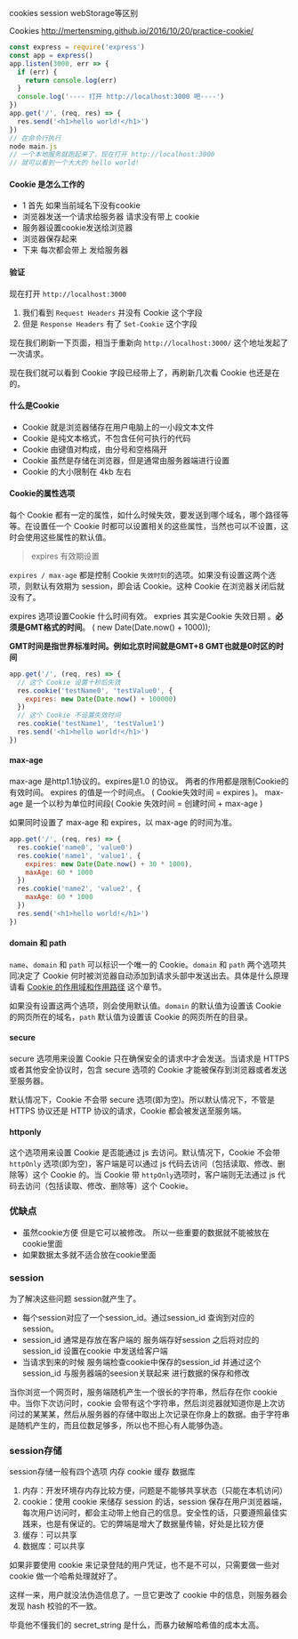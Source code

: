 cookies session webStorage等区别

Cookies http://mertensming.github.io/2016/10/20/practice-cookie/



```javascript
const express = require('express')
const app = express()
app.listen(3000, err => {
  if (err) {
    return console.log(err)
  }
  console.log('---- 打开 http://localhost:3000 吧----')
})
app.get('/', (req, res) => {
  res.send('<h1>hello world!</h1>')
})
// 在命令行执行
node main.js
// 一个本地服务就跑起来了，现在打开 http://localhost:3000
// 就可以看到一个大大的 hello world!
```



#### Cookie 是怎么工作的

* 1 首先 如果当前域名下没有cookie
* 浏览器发送一个请求给服务器 请求没有带上 cookie
* 服务器设置cookie发送给浏览器
* 浏览器保存起来
* 下来 每次都会带上 发给服务器



#### 验证

现在打开 `http://localhost:3000`

1. 我们看到 `Request Headers` 并没有 Cookie 这个字段
2. 但是 `Response Headers` 有了 `Set-Cookie` 这个字段

现在我们刷新一下页面，相当于重新向 `http://localhost:3000/` 这个地址发起了一次请求。

现在我们就可以看到 Cookie 字段已经带上了，再刷新几次看 Cookie 也还是在的。



#### 什么是Cookie

- Cookie 就是浏览器储存在用户电脑上的一小段文本文件
- Cookie 是纯文本格式，不包含任何可执行的代码
- Cookie 由键值对构成，由分号和空格隔开
- Cookie 虽然是存储在浏览器，但是通常由服务器端进行设置
- Cookie 的大小限制在 4kb 左右



#### Cookie的属性选项

每个 Cookie 都有一定的属性，如什么时候失效，要发送到哪个域名，哪个路径等等。在设置任一个 Cookie 时都可以设置相关的这些属性，当然也可以不设置，这时会使用这些属性的默认值。



> expires 有效期设置

`expires / max-age` 都是控制 Cookie `失效时刻`的选项。如果没有设置这两个选项，则默认有效期为 session，即会话 Cookie。这种 Cookie 在浏览器关闭后就没有了。

expires 选项设置Cookie 什么时间有效。 expries 其实是Cookie 失效日期 。**必须是GMT格式的时间**。 ( new Date(Date.now() + 1000)); 

**GMT时间是指世界标准时间。例如北京时间就是GMT+8 GMT也就是0时区的时间**

```javascript
app.get('/', (req, res) => {
  // 这个 Cookie 设置十秒后失效
  res.cookie('testName0', 'testValue0', {
    expires: new Date(Date.now() + 100000)
  })
  // 这个 Cookie 不设置失效时间
  res.cookie('testName1', 'testValue1')
  res.send('<h1>hello world!</h1>')
})
```



#### max-age 

max-age 是http1.1协议的。expires是1.0 的协议。 两者的作用都是限制Cookie的有效时间。 expires 的值是一个时间点。 ( Cookie失效时间 = expires )。 max-age 是一个以秒为单位时间段( Cookie 失效时间 = 创建时间 + max-age )

如果同时设置了 max-age 和 expires，以 max-age 的时间为准。

```javascript
app.get('/', (req, res) => {
  res.cookie('name0', 'value0')
  res.cookie('name1', 'value1', {
    expires: new Date(Date.now() + 30 * 1000),
    maxAge: 60 * 1000
  })
  res.cookie('name2', 'value2', {
    maxAge: 60 * 1000
  })
  res.send('<h1>hello world!</h1>')
})
```



#### domain 和 path

`name`、`domain` 和 `path` 可以标识一个唯一的 Cookie。`domain` 和 `path` 两个选项共同决定了 Cookie 何时被浏览器自动添加到请求头部中发送出去。具体是什么原理请看 [Cookie 的作用域和作用路径](http://mertensming.github.io/2016/10/20/practice-cookie/#Cookie-%E7%9A%84%E4%BD%9C%E7%94%A8%E5%9F%9F%E5%92%8C%E4%BD%9C%E7%94%A8%E8%B7%AF%E5%BE%84) 这个章节。

如果没有设置这两个选项，则会使用默认值。`domain` 的默认值为设置该 Cookie 的网页所在的域名，`path` 默认值为设置该 Cookie 的网页所在的目录。



#### secure

secure 选项用来设置 Cookie 只在确保安全的请求中才会发送。当请求是 HTTPS 或者其他安全协议时，包含 secure 选项的 Cookie 才能被保存到浏览器或者发送至服务器。

默认情况下，Cookie 不会带 secure 选项(即为空)。所以默认情况下，不管是 HTTPS 协议还是 HTTP 协议的请求，Cookie 都会被发送至服务端。



#### httponly

这个选项用来设置 Cookie 是否能通过 js 去访问。默认情况下，Cookie 不会带 `httpOnly` 选项(即为空)，客户端是可以通过 js 代码去访问（包括读取、修改、删除等）这个 Cookie 的。当 Cookie 带 `httpOnly`选项时，客户端则无法通过 js 代码去访问（包括读取、修改、删除等）这个 Cookie。





### 优缺点

* 虽然cookie方便 但是它可以被修改。 所以一些重要的数据就不能被放在cookie里面
* 如果数据太多就不适合放在cookie里面





### session

为了解决这些问题 session就产生了。 

* 每个session对应了一个session_id。通过session_id 查询到对应的session。
* session_id 通常是存放在客户端的 服务端存好session 之后将对应的session_id 设置在cookie 中发送给客户端
* 当请求到来的时候 服务端检查cookie中保存的session_id 并通过这个session_id 与服务器端的seesion关联起来 进行数据的保存和修改

当你浏览一个网页时，服务端随机产生一个很长的字符串，然后存在你 cookie 中。当你下次访问时，cookie 会带有这个字符串，然后浏览器就知道你是上次访问过的某某某，然后从服务器的存储中取出上次记录在你身上的数据。由于字符串是随机产生的，而且位数足够多，所以也不担心有人能够伪造。



### session存储

session存储一般有四个选项 内存 cookie 缓存 数据库

1. 内存：开发环境存内存比较方便，问题是不能够共享状态（只能在本机访问）
2. cookie：使用 cookie 来储存 session 的话，session 保存在用户浏览器端，每次用户访问时，都会主动带上他自己的信息。安全性的话，只要遵照最佳实践来，也是有保证的。它的弊端是增大了数据量传输，好处是比较方便
3. 缓存：可以共享
4. 数据库：可以共享

如果非要使用 cookie 来记录登陆的用户凭证，也不是不可以，只需要做一些对 cookie 做一个哈希处理就好了。

这样一来，用户就没法伪造信息了。一旦它更改了 cookie 中的信息，则服务器会发现 hash 校验的不一致。

毕竟他不懂我们的 secret_string 是什么，而暴力破解哈希值的成本太高。